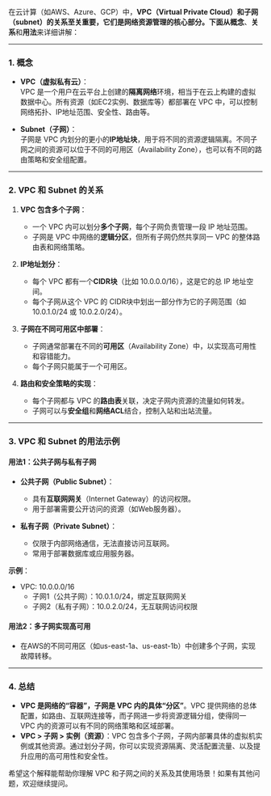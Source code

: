 在云计算（如AWS、Azure、GCP）中，**VPC（Virtual Private Cloud）**和**子网（subnet）**的关系至关重要，它们是网络资源管理的核心部分。下面从**概念**、**关系**和**用法**来详细讲解：

---

### 1. **概念**  
- **VPC（虚拟私有云）**：  
  VPC 是一个用户在云平台上创建的**隔离网络**环境，相当于在云上构建的虚拟数据中心。所有资源（如EC2实例、数据库等）都部署在 VPC 中，可以控制网络拓扑、IP地址范围、安全性、路由等。

- **Subnet（子网）**：  
  子网是 VPC 内划分的更小的**IP地址块**，用于将不同的资源逻辑隔离。不同子网之间的资源可以位于不同的可用区（Availability Zone），也可以有不同的路由策略和安全组配置。

---

### 2. **VPC 和 Subnet 的关系**
1. **VPC 包含多个子网**：
   - 一个 VPC 内可以划分**多个子网**，每个子网负责管理一段 IP 地址范围。
   - 子网是 VPC 中网络的**逻辑分区**，但所有子网仍然共享同一 VPC 的整体路由表和网络策略。

2. **IP地址划分**：
   - 每个 VPC 都有一个**CIDR块**（比如 10.0.0.0/16），这是它的总 IP 地址空间。
   - 每个子网从这个 VPC 的 CIDR块中划出一部分作为它的子网范围（如 10.0.1.0/24 或 10.0.2.0/24）。

3. **子网在不同可用区中部署**：
   - 子网通常部署在不同的**可用区**（Availability Zone）中，以实现高可用性和容错能力。
   - 每个子网只能属于一个可用区。

4. **路由和安全策略的实现**：
   - 每个子网都与 VPC 的**路由表**关联，决定子网内资源的流量如何转发。
   - 子网可以与**安全组**和**网络ACL**结合，控制入站和出站流量。

---

### 3. **VPC 和 Subnet 的用法示例**
#### 用法1：公共子网与私有子网
- **公共子网（Public Subnet）**：
  - 具有**互联网网关**（Internet Gateway）的访问权限。
  - 用于部署需要公开访问的资源（如Web服务器）。

- **私有子网（Private Subnet）**：
  - 仅限于内部网络通信，无法直接访问互联网。
  - 常用于部署数据库或应用服务器。

**示例**：
- VPC: 10.0.0.0/16  
  - 子网1（公共子网）：10.0.1.0/24，绑定互联网网关  
  - 子网2（私有子网）：10.0.2.0/24，无互联网访问权限  

#### 用法2：多子网实现高可用
- 在AWS的不同可用区（如us-east-1a、us-east-1b）中创建多个子网，实现故障转移。

---

### 4. **总结**
- **VPC 是网络的“容器”，子网是 VPC 内的具体“分区”**。VPC 提供网络的总体配置，如路由、互联网连接等，而子网进一步将资源逻辑分组，使得同一 VPC 内的资源可以有不同的网络策略和区域部署。
- **VPC > 子网 > 实例（资源）**：VPC 包含多个子网，子网内部署具体的虚拟机实例或其他资源。通过划分子网，你可以实现资源隔离、灵活配置流量、以及提升应用的高可用性和安全性。

希望这个解释能帮助你理解 VPC 和子网之间的关系及其使用场景！如果有其他问题，欢迎继续提问。